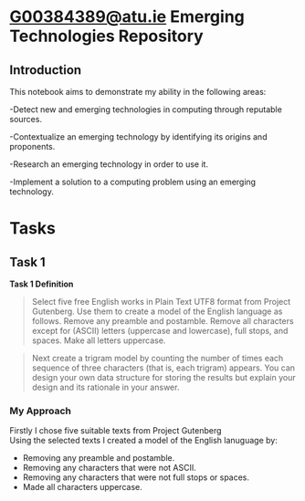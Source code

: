 # G00384389@atu.ie Emerging Technologies Repository

## Introduction
This notebook aims to demonstrate my ability in the following areas:

-Detect new and emerging technologies in computing through reputable sources.

-Contextualize an emerging technology by identifying its origins and proponents.

-Research an emerging technology in order to use it.

-Implement a solution to a computing problem using an emerging technology.

# Tasks
## Task 1
**Task 1 Definition**<br>
>Select five free English works in Plain Text UTF8 format from Project Gutenberg. Use them to create a model of the English language as follows. Remove any preamble and postamble. Remove all characters except for (ASCII) letters (uppercase and lowercase), full stops, and spaces. Make all letters uppercase.

>Next create a trigram model by counting the number of times each sequence of three characters (that is, each trigram) appears. You can design your own data structure for storing the results but explain your design and its rationale in your answer.

### My Approach
Firstly I chose five suitable texts from Project Gutenberg<br>
Using the selected texts I created a model of the English lanuguage by:<br>
- Removing any preamble and postamble.
- Removing any characters that were not ASCII.
- Removing any characters that were not full stops or spaces.
- Made all characters uppercase.



